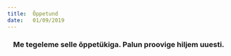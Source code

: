 ```yaml
---
title:  Õppetund
date:   01/09/2019
---
```


### <center>Me tegeleme selle õppetükiga. Palun proovige hiljem uuesti.</center>
